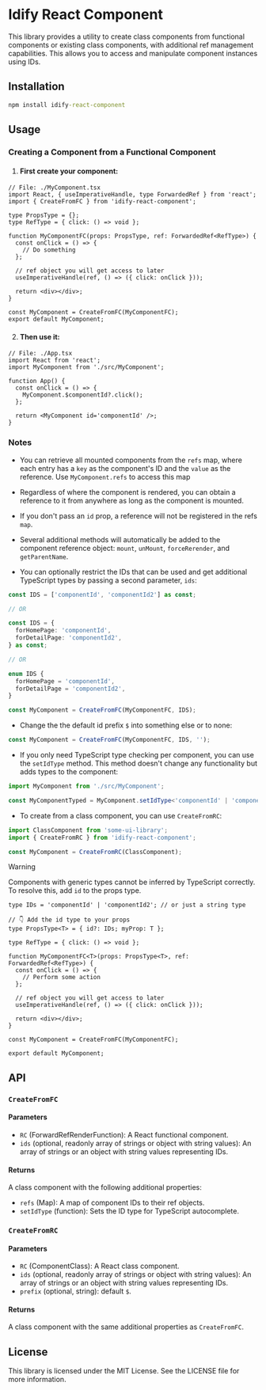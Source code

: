 # Idify React Component

This library provides a utility to create class components from functional components or existing class components, with additional ref management capabilities. This allows you to access and manipulate component instances using IDs.

## Installation

```cmd
npm install idify-react-component
```

## Usage

### Creating a Component from a Functional Component

1. #### First create your component:

```tsx
// File: ./MyComponent.tsx
import React, { useImperativeHandle, type ForwardedRef } from 'react';
import { CreateFromFC } from 'idify-react-component';

type PropsType = {};
type RefType = { click: () => void };

function MyComponentFC(props: PropsType, ref: ForwardedRef<RefType>) {
  const onClick = () => {
    // Do something
  };

  // ref object you will get access to later
  useImperativeHandle(ref, () => ({ click: onClick }));

  return <div></div>;
}

const MyComponent = CreateFromFC(MyComponentFC);
export default MyComponent;
```

2. #### Then use it:

```tsx
// File: ./App.tsx
import React from 'react';
import MyComponent from './src/MyComponent';

function App() {
  const onClick = () => {
    MyComponent.$componentId?.click();
  };

  return <MyComponent id='componentId' />;
}
```

### Notes

- You can retrieve all mounted components from the `refs` map, where each entry has a `key` as the component's ID and the `value` as the reference. Use `MyComponent.refs` to access this map

- Regardless of where the component is rendered, you can obtain a reference to it from anywhere as long as the component is mounted.

- If you don't pass an `id` prop, a reference will not be registered in the refs `map`.

- Several additional methods will automatically be added to the component reference object: `mount`, `unMount`, `forceRerender`, and `getParentName`.

- You can optionally restrict the IDs that can be used and get additional TypeScript types by passing a second parameter, `ids`:

```ts
const IDS = ['componentId', 'componentId2'] as const;

// OR

const IDS = {
  forHomePage: 'componentId',
  forDetailPage: 'componentId2',
} as const;

// OR

enum IDS {
  forHomePage = 'componentId',
  forDetailPage = 'componentId2',
}

const MyComponent = CreateFromFC(MyComponentFC, IDS);
```

- Change the the default id prefix `$` into something else or to none:

```ts
const MyComponent = CreateFromFC(MyComponentFC, IDS, '');
```

- If you only need TypeScript type checking per component, you can use the `setIdType` method. This method doesn't change any functionality but adds types to the component:

```ts
import MyComponent from './src/MyComponent';

const MyComponentTyped = MyComponent.setIdType<'componentId' | 'componentId2'>();
```

- To create from a class component, you can use `CreateFromRC`:

```ts
import ClassComponent from 'some-ui-library';
import { CreateFromRC } from 'idify-react-component';

const MyComponent = CreateFromRC(ClassComponent);
```

> [!WARNING]
> Components with generic types cannot be inferred by TypeScript correctly. To resolve this, add `id` to the props type.

```tsx
type IDs = 'componentId' | 'componentId2'; // or just a string type

// 👇 Add the id type to your props
type PropsType<T> = { id?: IDs; myProp: T };

type RefType = { click: () => void };

function MyComponentFC<T>(props: PropsType<T>, ref: ForwardedRef<RefType>) {
  const onClick = () => {
    // Perform some action
  };

  // ref object you will get access to later
  useImperativeHandle(ref, () => ({ click: onClick }));

  return <div></div>;
}

const MyComponent = CreateFromFC(MyComponentFC);

export default MyComponent;
```

## API

### `CreateFromFC`

#### Parameters

- `RC` (ForwardRefRenderFunction): A React functional component.
- `ids` (optional, readonly array of strings or object with string values): An array of strings or an object with string values representing IDs.

#### Returns

A class component with the following additional properties:

- `refs` (Map): A map of component IDs to their ref objects.
- `setIdType` (function): Sets the ID type for TypeScript autocomplete.

### `CreateFromRC`

#### Parameters

- `RC` (ComponentClass): A React class component.
- `ids` (optional, readonly array of strings or object with string values): An array of strings or an object with string values representing IDs.
- `prefix` (optional, string): default `$`.

#### Returns

A class component with the same additional properties as `CreateFromFC`.

## License

This library is licensed under the MIT License. See the LICENSE file for more information.
